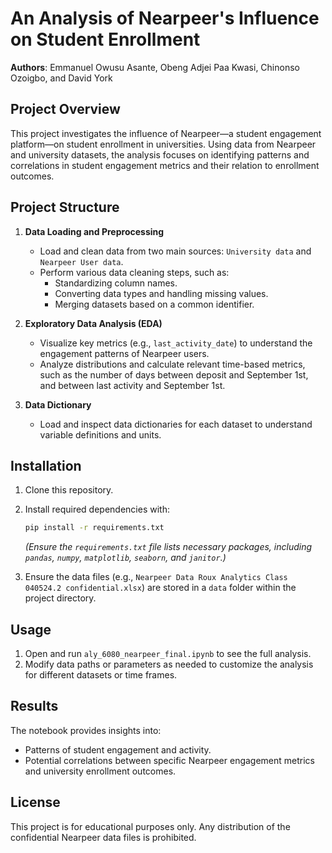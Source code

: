 
# An Analysis of Nearpeer's Influence on Student Enrollment

**Authors**: Emmanuel Owusu Asante, Obeng Adjei Paa Kwasi, Chinonso Ozoigbo, and David York

## Project Overview

This project investigates the influence of Nearpeer—a student engagement platform—on student enrollment in universities. Using data from Nearpeer and university datasets, the analysis focuses on identifying patterns and correlations in student engagement metrics and their relation to enrollment outcomes.

## Project Structure

1. **Data Loading and Preprocessing**
   - Load and clean data from two main sources: `University data` and `Nearpeer User data`.
   - Perform various data cleaning steps, such as:
     - Standardizing column names.
     - Converting data types and handling missing values.
     - Merging datasets based on a common identifier.

2. **Exploratory Data Analysis (EDA)**
   - Visualize key metrics (e.g., `last_activity_date`) to understand the engagement patterns of Nearpeer users.
   - Analyze distributions and calculate relevant time-based metrics, such as the number of days between deposit and September 1st, and between last activity and September 1st.

3. **Data Dictionary**
   - Load and inspect data dictionaries for each dataset to understand variable definitions and units.

## Installation

1. Clone this repository.
2. Install required dependencies with:
   ```bash
   pip install -r requirements.txt
   ```
   *(Ensure the `requirements.txt` file lists necessary packages, including `pandas`, `numpy`, `matplotlib`, `seaborn`, and `janitor`.)*

3. Ensure the data files (e.g., `Nearpeer Data Roux Analytics Class 040524.2 confidential.xlsx`) are stored in a `data` folder within the project directory.

## Usage

1. Open and run `aly_6080_nearpeer_final.ipynb` to see the full analysis.
2. Modify data paths or parameters as needed to customize the analysis for different datasets or time frames.

## Results

The notebook provides insights into:
- Patterns of student engagement and activity.
- Potential correlations between specific Nearpeer engagement metrics and university enrollment outcomes.

## License

This project is for educational purposes only. Any distribution of the confidential Nearpeer data files is prohibited.
